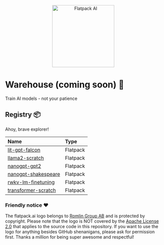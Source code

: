 <div align="center">
  <img src="https://raw.githubusercontent.com/romlingroup/flatpack-ai/main/client/static/images/flatpack_ai_logo.svg" width="200" height="200" alt="Flatpack AI">
</div>

# Warehouse (coming soon) 👀

Train AI models - not your patience

## Registry 📦

Ahoy, brave explorer!

| Name                                                                                                      | Type     |
|:----------------------------------------------------------------------------------------------------------|:---------|
| [lit-gpt-falcon](https://github.com/romlingroup/flatpack-ai/tree/main/warehouse/lit-gpt-falcon)           | Flatpack |
| [llama2-scratch](https://github.com/romlingroup/flatpack-ai/tree/main/warehouse/llama2-scratch)           | Flatpack |
| [nanogpt-gpt2](https://github.com/romlingroup/flatpack-ai/tree/main/warehouse/nanogpt-gpt2)               | Flatpack |
| [nanogpt-shakespeare](https://github.com/romlingroup/flatpack-ai/tree/main/warehouse/nanogpt-shakespeare) | Flatpack |
| [rwkv-lm-finetuning](https://github.com/romlingroup/flatpack-ai/tree/main/warehouse/rwkv-lm-finetuning)   | Flatpack |
| [transformer-scratch](https://github.com/romlingroup/flatpack-ai/tree/main/warehouse/transformer-scratch) | Flatpack |

### Friendly notice ❤️

The flatpack.ai logo belongs to [Romlin Group AB](https://romlin.com) and is protected by copyright. Please note that
the logo is NOT covered by the [Apache License 2.0](https://www.apache.org/licenses/LICENSE-2.0) that applies to the
source code in this repository. If you want to use the logo for anything besides GitHub shenanigans, please ask for
permission first. Thanks a million for being super awesome and respectful!